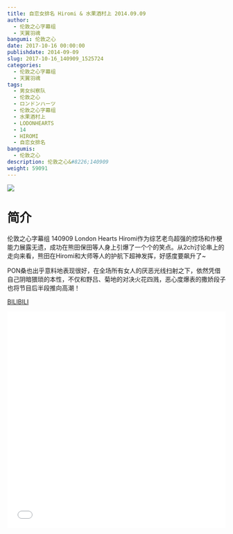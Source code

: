 ```yaml
---
title: 自恋女排名 Hiromi & 水果酒村上 2014.09.09
author: 
  - 伦敦之心字幕组
  - 天翼羽魂
bangumi: 伦敦之心
date: 2017-10-16 00:00:00
publishdate: 2014-09-09
slug: 2017-10-16_140909_1525724
categories: 
  - 伦敦之心字幕组
  - 天翼羽魂
tags: 
  - 男女纠察队
  - 伦敦之心
  - ロンドンハーツ
  - 伦敦之心字幕组
  - 水果酒村上
  - LODONHEARTS
  - 14
  - HIROMI
  - 自恋女排名
bangumis: 
  - 伦敦之心
description: 伦敦之心&#8226;140909
weight: 59091
---
```


![](https://i.imgur.com/U9yDJ5s.jpg)

# 简介  
伦敦之心字幕组 140909 London Hearts Hiromi作为综艺老鸟超强的控场和作梗能力展露无遗，成功在熊田保田等人身上引爆了一个个的笑点。从2ch讨论串上的走向来看，熊田在Hiromi和大师等人的护航下超神发挥，好感度要飙升了~
PON桑也出乎意料地表现很好，在全场所有女人的厌恶光线扫射之下，依然凭借自己阴暗猥琐的本性，不仅和野吕、菊地的对决火花四溅，恶心度爆表的撒娇段子也将节目后半段推向高潮！

  [BILIBILI](https://www.bilibili.com/video/av1525724/)


  <iframe src="//www.bilibili.com/html/html5player.html?cid=2313420&aid=1525724" width="100%" height="500" frameborder="0" allowfullscreen="allowfullscreen"></iframe>
